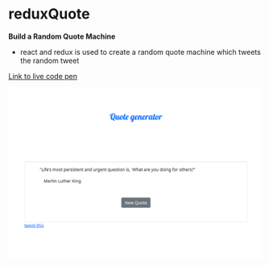 # reduxQuote
**Build a Random Quote Machine**
+ react and redux is used to create a random quote machine which tweets the random tweet

[Link to live code pen](https://codepen.io/rkng/pen/NWvJOER)

 ![plot](../assets/quotes.png)
